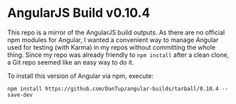 ﻿AngularJS Build v0.10.4
==============

This repo is a mirror of the AngularJS build outputs. As there are no official npm modules for Angular, I wanted a convenient way to manage Angular used for testing (with Karma) in my repos without committing the whole thing. Since my repo was already friendly to ```npm install``` after a clean clone, a Git repo seemed like an easy way to do it.

To install this version of Angular via npm, execute:

    npm install https://github.com/DanTup/angular-builds/tarball/0.10.4 --save-dev
